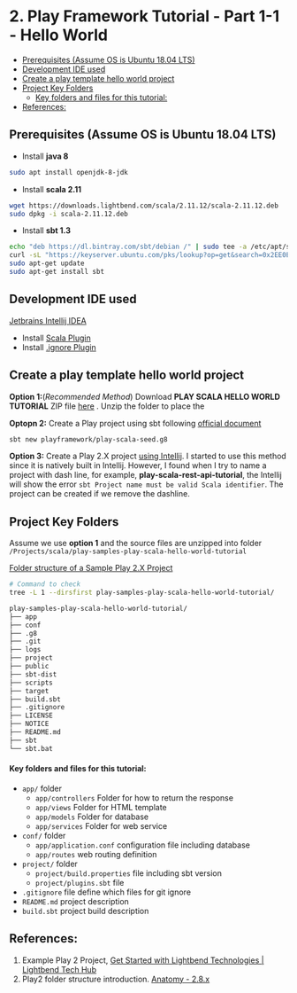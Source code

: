 # 2. Play Framework Tutorial - Part 1-1 - Hello World

<!-- toc -->

- [Prerequisites (Assume OS is Ubuntu 18.04 LTS)](#Prerequisites-Assume-OS-is-Ubuntu-1804-LTS)
- [Development IDE used](#Development-IDE-used)
- [Create a play template hello world project](#Create-a-play-template-hello-world-project)
- [Project Key Folders](#Project-Key-Folders)
    + [Key folders and files for this tutorial:](#Key-folders-and-files-for-this-tutorial)
- [References:](#References)

<!-- tocstop -->

## Prerequisites (Assume OS is Ubuntu 18.04 LTS)
- Install __java 8__ 
```bash
sudo apt install openjdk-8-jdk
```
- Install __scala 2.11__
```bash
wget https://downloads.lightbend.com/scala/2.11.12/scala-2.11.12.deb
sudo dpkg -i scala-2.11.12.deb
```
- Install __sbt 1.3__
```bash
echo "deb https://dl.bintray.com/sbt/debian /" | sudo tee -a /etc/apt/sources.list.d/sbt.list
curl -sL "https://keyserver.ubuntu.com/pks/lookup?op=get&search=0x2EE0EA64E40A89B84B2DF73499E82A75642AC823" | sudo apt-key add
sudo apt-get update
sudo apt-get install sbt
```

## Development IDE used

[Jetbrains Intellij IDEA](https://www.jetbrains.com/idea/download/#section=linux)
- Install [Scala Plugin](https://plugins.jetbrains.com/plugin/1347-scala)
- Install [.ignore Plugin](https://plugins.jetbrains.com/plugin/7495--ignore)

## Create a play template hello world project
__Option 1:__(_*Recommended Method*_) Download __PLAY SCALA HELLO WORLD TUTORIAL__ ZIP file [here](https://developer.lightbend.com/start/?group=play&project=play-samples-play-scala-hello-world-tutorial) . Unzip the folder to place the 

__Optopn 2:__ Create a Play project using sbt following [official document](https://www.playframework.com/documentation/2.8.x/NewApplication)
```bash
sbt new playframework/play-scala-seed.g8
```

__Option 3:__ Create a Play 2.X project [using Intellij](https://www.jetbrains.com/help/idea/getting-started-with-play-2-x.html). 
I started to use this method since it is natively built in Intellij. However, I found when I try to name a project with dash line, for example, __play-scala-rest-api-tutorial__, the Intellij will show the error `sbt Project name must be valid Scala identifier`. The project can be created if we remove the dashline.

## Project Key Folders 
Assume we use __option 1__ and the source files are unzipped into folder `/Projects/scala/play-samples-play-scala-hello-world-tutorial`

[Folder structure of a Sample Play 2.X Project](https://www.playframework.com/documentation/2.8.x/Anatomy)
```bash
# Command to check
tree -L 1 --dirsfirst play-samples-play-scala-hello-world-tutorial/
```

```bash
play-samples-play-scala-hello-world-tutorial/
├── app
├── conf
├── .g8
├── .git
├── logs
├── project
├── public
├── sbt-dist
├── scripts
├── target
├── build.sbt
├── .gitignore
├── LICENSE
├── NOTICE
├── README.md
├── sbt
└── sbt.bat
```
#### Key folders and files for this tutorial:
- `app/` folder
  - `app/controllers` Folder for how to return the response
  - `app/views` Folder for HTML template
  - `app/models` Folder for database 
  - `app/services` Folder for web service 
- `conf/` folder
  - `app/application.conf` configuration file including database
  - `app/routes` web routing definition
- `project/` folder
  - `project/build.properties` file including sbt version
  - `project/plugins.sbt` file
- `.gitignore` file define which files for git ignore
- `README.md` project description
- `build.sbt` project build description

## References:
1. Example Play 2 Project, [Get Started with Lightbend Technologies \| Lightbend Tech Hub](https://developer.lightbend.com/start/?group=play&project=play-samples-play-scala-hello-world-tutorial)  
2. Play2 folder structure introduction.  [Anatomy - 2.8.x](https://www.playframework.com/documentation/2.8.x/Anatomy)


